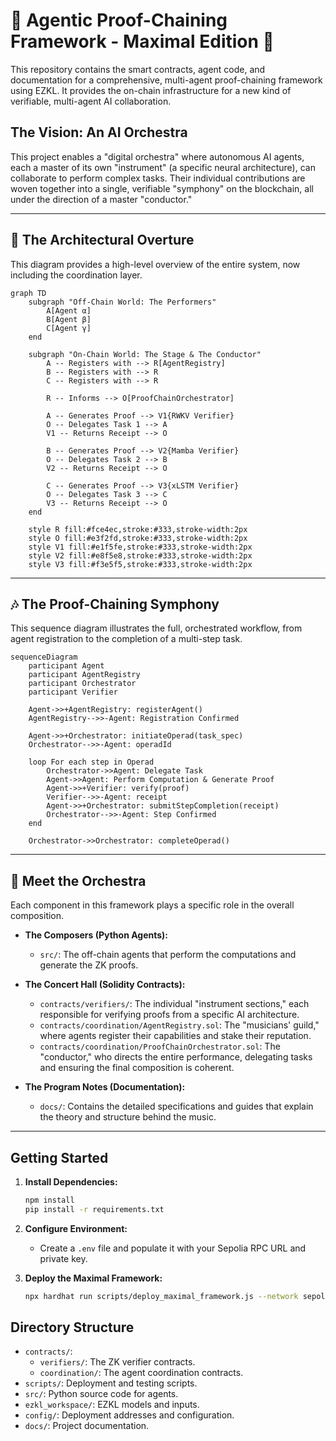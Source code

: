 # 🎵 Agentic Proof-Chaining Framework - Maximal Edition 🎵

This repository contains the smart contracts, agent code, and documentation for a comprehensive, multi-agent proof-chaining framework using EZKL. It provides the on-chain infrastructure for a new kind of verifiable, multi-agent AI collaboration.

## The Vision: An AI Orchestra

This project enables a "digital orchestra" where autonomous AI agents, each a master of its own "instrument" (a specific neural architecture), can collaborate to perform complex tasks. Their individual contributions are woven together into a single, verifiable "symphony" on the blockchain, all under the direction of a master "conductor."

---

## 🎼 The Architectural Overture

This diagram provides a high-level overview of the entire system, now including the coordination layer.

```mermaid
graph TD
    subgraph "Off-Chain World: The Performers"
        A[Agent α]
        B[Agent β]
        C[Agent γ]
    end

    subgraph "On-Chain World: The Stage & The Conductor"
        A -- Registers with --> R[AgentRegistry]
        B -- Registers with --> R
        C -- Registers with --> R

        R -- Informs --> O[ProofChainOrchestrator]

        A -- Generates Proof --> V1{RWKV Verifier}
        O -- Delegates Task 1 --> A
        V1 -- Returns Receipt --> O

        B -- Generates Proof --> V2{Mamba Verifier}
        O -- Delegates Task 2 --> B
        V2 -- Returns Receipt --> O

        C -- Generates Proof --> V3{xLSTM Verifier}
        O -- Delegates Task 3 --> C
        V3 -- Returns Receipt --> O
    end
    
    style R fill:#fce4ec,stroke:#333,stroke-width:2px
    style O fill:#e3f2fd,stroke:#333,stroke-width:2px
    style V1 fill:#e1f5fe,stroke:#333,stroke-width:2px
    style V2 fill:#e8f5e8,stroke:#333,stroke-width:2px
    style V3 fill:#f3e5f5,stroke:#333,stroke-width:2px
```

---

## 🎶 The Proof-Chaining Symphony

This sequence diagram illustrates the full, orchestrated workflow, from agent registration to the completion of a multi-step task.

```mermaid
sequenceDiagram
    participant Agent
    participant AgentRegistry
    participant Orchestrator
    participant Verifier

    Agent->>+AgentRegistry: registerAgent()
    AgentRegistry-->>-Agent: Registration Confirmed

    Agent->>+Orchestrator: initiateOperad(task_spec)
    Orchestrator-->>-Agent: operadId

    loop For each step in Operad
        Orchestrator->>Agent: Delegate Task
        Agent->>Agent: Perform Computation & Generate Proof
        Agent->>+Verifier: verify(proof)
        Verifier-->>-Agent: receipt
        Agent->>+Orchestrator: submitStepCompletion(receipt)
        Orchestrator-->>-Agent: Step Confirmed
    end
    
    Orchestrator->>Orchestrator: completeOperad()
```

---

## 🎻 Meet the Orchestra

Each component in this framework plays a specific role in the overall composition.

*   **The Composers (Python Agents):**
    *   `src/`: The off-chain agents that perform the computations and generate the ZK proofs.

*   **The Concert Hall (Solidity Contracts):**
    *   `contracts/verifiers/`: The individual "instrument sections," each responsible for verifying proofs from a specific AI architecture.
    *   `contracts/coordination/AgentRegistry.sol`: The "musicians' guild," where agents register their capabilities and stake their reputation.
    *   `contracts/coordination/ProofChainOrchestrator.sol`: The "conductor," who directs the entire performance, delegating tasks and ensuring the final composition is coherent.

*   **The Program Notes (Documentation):**
    *   `docs/`: Contains the detailed specifications and guides that explain the theory and structure behind the music.

---

## Getting Started

1.  **Install Dependencies:**
    ```bash
    npm install
    pip install -r requirements.txt
    ```

2.  **Configure Environment:**
    *   Create a `.env` file and populate it with your Sepolia RPC URL and private key.

3.  **Deploy the Maximal Framework:**
    ```bash
    npx hardhat run scripts/deploy_maximal_framework.js --network sepolia
    ```

## Directory Structure

*   `contracts/`:
    *   `verifiers/`: The ZK verifier contracts.
    *   `coordination/`: The agent coordination contracts.
*   `scripts/`: Deployment and testing scripts.
*   `src/`: Python source code for agents.
*   `ezkl_workspace/`: EZKL models and inputs.
*   `config/`: Deployment addresses and configuration.
*   `docs/`: Project documentation.
